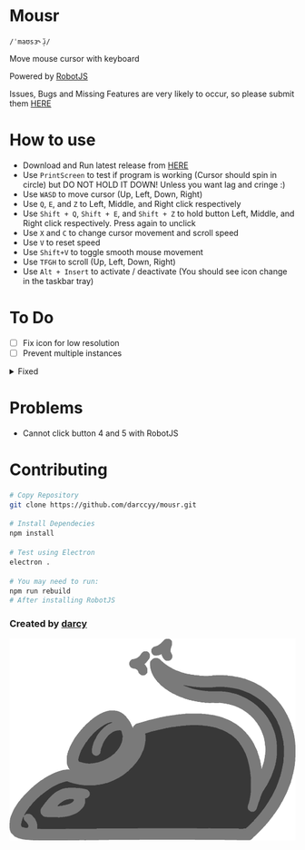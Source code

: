 # Mousr

`/ˈmaʊsɜ˞̆ɹ̩/`

Move mouse cursor with keyboard

Powered by [RobotJS](https://github.com/octalmage/robotjs/)

Issues, Bugs and Missing Features are very likely to occur, so please submit them [HERE](https://github.com/darccyy/mousr/issues/new/choose)

# How to use

- Download and Run latest release from [HERE](https://github.com/darccyy/mousr/releases/tag/v1.1.0)
- Use `PrintScreen` to test if program is working (Cursor should spin in circle) but DO NOT HOLD IT DOWN! Unless you want lag and cringe :)
- Use `WASD` to move cursor (Up, Left, Down, Right)
- Use `Q`, `E`, and `Z` to Left, Middle, and Right click respectively
- Use `Shift + Q`, `Shift + E`, and `Shift + Z` to hold button Left, Middle, and Right click respectively. Press again to unclick
- Use `X` and `C` to change cursor movement and scroll speed
- Use `V` to reset speed
- Use `Shift+V` to toggle smooth mouse movement
- Use `TFGH` to scroll (Up, Left, Down, Right)
- Use `Alt + Insert` to activate / deactivate (You should see icon change in the taskbar tray)

# To Do

- [ ] Fix icon for low resolution
- [ ] Prevent multiple instances

<details>
<summary>
Fixed
</summary>

- [x] Press V for resetting speed
- [x] Added smooth move toggle
- [x] Change scroll keys (TFGH), Move Test key (PrintScreen)
- [x] Toggleable mouse
- [x] Scroll
- [x] Change keybinds
- [x] Add Shortcuts JSON file
- [x] Change tray menu dynamically when activated state updates

</details>

# Problems

- Cannot click button 4 and 5 with RobotJS

# Contributing

```bash
# Copy Repository
git clone https://github.com/darccyy/mousr.git

# Install Dependecies
npm install

# Test using Electron
electron .

# You may need to run:
npm run rebuild
# After installing RobotJS
```

### Created by [darcy](https://github.com/darccyy)

<img src="image/icon-display.png" type="image/png">
